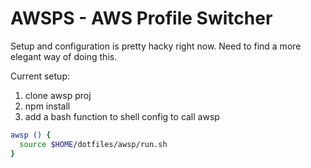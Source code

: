 # AWSPS - AWS Profile Switcher

Setup and configuration is pretty hacky right now. Need to find a more elegant way of doing this.

Current setup:
1. clone awsp proj
1. npm install
1. add a bash function to shell config to call awsp

```sh
awsp () {
  source $HOME/dotfiles/awsp/run.sh
}
```